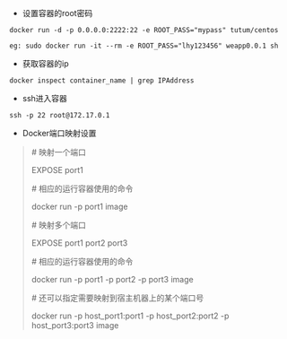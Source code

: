 * 设置容器的root密码

```
docker run -d -p 0.0.0.0:2222:22 -e ROOT_PASS="mypass" tutum/centos

eg: sudo docker run -it --rm -e ROOT_PASS="lhy123456" weapp0.0.1 sh
```

* 获取容器的ip

```
docker inspect container_name | grep IPAddress
```

* ssh进入容器

```
ssh -p 22 root@172.17.0.1
```

* Docker端口映射设置

> \# 映射一个端口
>
> EXPOSE port1
>
> \# 相应的运行容器使用的命令
>
> docker run -p port1 image
>
> \# 映射多个端口
>
> EXPOSE port1 port2 port3
>
> \# 相应的运行容器使用的命令
>
> docker run -p port1 -p port2 -p port3 image
>
> \# 还可以指定需要映射到宿主机器上的某个端口号
>
> docker run -p host\_port1:port1 -p host\_port2:port2 -p host\_port3:port3 image



